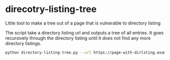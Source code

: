 # direcotry-listing-tree
Little tool to make a tree out of a page that is vulnerable to directory listing

The script take a directory listing url and outputs a tree of all entries. It goes recursively through the directory listing until it does not find any more directory listings.

```bash
python directory-listing-tree.py --url https://page-with-dirlsting.example
```

